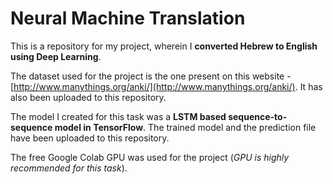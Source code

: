 # Neural Machine Translation
This is a repository for my project, wherein I **converted Hebrew to English using Deep Learning**.

The dataset used for the project is the one present on this website - [http://www.manythings.org/anki/](http://www.manythings.org/anki/). It has also been uploaded to this repository. 

The model I created for this task was a **LSTM based sequence-to-sequence model in TensorFlow**. The trained model and the prediction file have been uploaded to this repository. 

The free Google Colab GPU was used for the project (*GPU is highly recommended for this task*).
 

